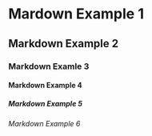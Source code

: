 # Mardown Example 1
## Markdown Example 2
### Markdown Examle 3
#### Markdown Example 4
##### Markdown Example 5 
###### Markdown Example 6 
